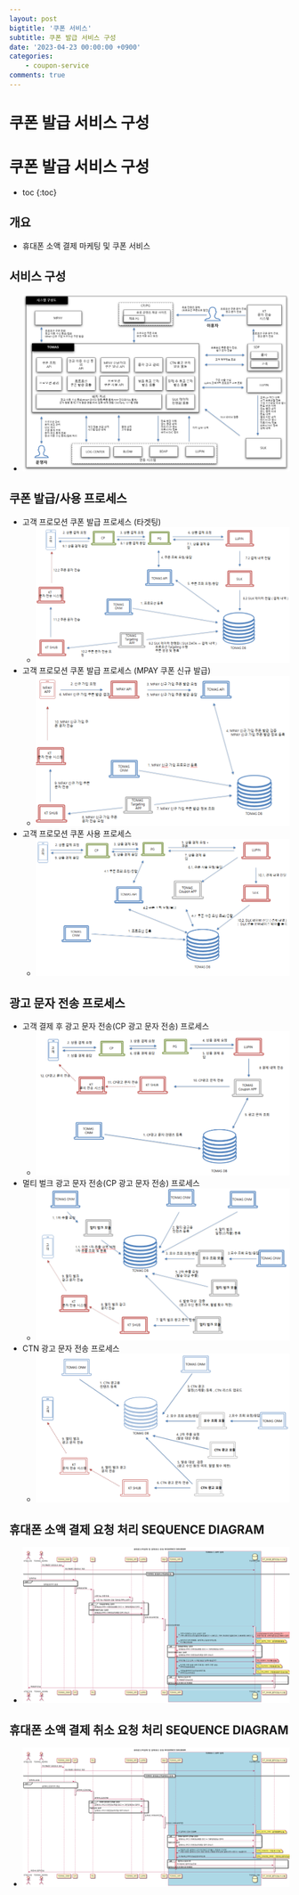 ```yaml
---
layout: post
bigtitle: '쿠폰 서비스'
subtitle: 쿠폰 발급 서비스 구성
date: '2023-04-23 00:00:00 +0900'
categories:
    - coupon-service
comments: true
---
```


# 쿠폰 발급 서비스 구성

# 쿠폰 발급 서비스 구성
* toc
{:toc}

## 개요
+ 휴대폰 소액 결제 마케팅 및 쿠폰 서비스 

## 서비스 구성
+ ![img_1.png](../../../assets/img/coupon-service/configureCouponIssuanceService_1.png)

## 쿠폰 발급/사용 프로세스 
+ 고객 프로모션 쿠폰 발급 프로세스 (타겟팅)
  + ![img_2.png](../../../assets/img/coupon-service/configureCouponIssuanceService_2.png)
+ 고객 프로모션 쿠폰 발급 프로세스 (MPAY 쿠폰 신규 발급)
  + ![img_3.png](../../../assets/img/coupon-service/configureCouponIssuanceService_3.png)
+ 고객 프로모션 쿠폰 사용 프로세스
  + ![img_4.png](../../../assets/img/coupon-service/configureCouponIssuanceService_4.png)

## 광고 문자 전송 프로세스
+ 고객 결제 후 광고 문자 전송(CP 광고 문자 전송) 프로세스
  + ![img_5.png](../../../assets/img/coupon-service/configureCouponIssuanceService_5.png)
+ 멀티 벌크 광고 문자 전송(CP 광고 문자 전송) 프로세스
  + ![img_6.png](../../../assets/img/coupon-service/configureCouponIssuanceService_6.png)
+ CTN 광고 문자 전송 프로세스
  + ![img_7.png](../../../assets/img/coupon-service/configureCouponIssuanceService_7.png)

## 휴대폰 소액 결제 요청 처리 SEQUENCE DIAGRAM
+ ![img_8.png](../../../assets/img/coupon-service/configureCouponIssuanceService_8.png)

## 휴대폰 소액 결제 취소 요청 처리 SEQUENCE DIAGRAM
+ ![img_9.png](../../../assets/img/coupon-service/configureCouponIssuanceService_9.png)
